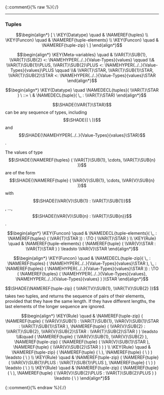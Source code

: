 {::comment}{% raw %}{:/}


----

### Tuples
               


$$\begin{align*}
  [ \
  \KEY{Datatype} \quad & \NAMEREF{tuples} \\
  \KEY{Funcon} \quad & \NAMEREF{tuple-elements} \\
  \KEY{Funcon} \quad & \NAMEREF{tuple-zip}
  \ ]
\end{align*}$$

$$\begin{align*}
  \KEY{Meta-variables} \quad
  & \VAR{T}\SUB{1}, \VAR{T}\SUB{2} <: \NAMEHYPER{../..}{Value-Types}{values} \qquad \\& \VAR{T}\SUB{1}\PLUS, \VAR{T}\SUB{2}\PLUS <: \NAMEHYPER{../..}{Value-Types}{values}\PLUS \qquad \\& \VAR{T}\STAR, \VAR{T}\SUB{1}\STAR, \VAR{T}\SUB{2}\STAR <: \NAMEHYPER{../..}{Value-Types}{values}\STAR
\end{align*}$$

$$\begin{align*}
  \KEY{Datatype} \quad 
  \NAMEDECL{tuples}(
                     \VAR{T}\STAR ) 
  \ ::= \ & \NAMEDECL{tuple}(
                               \_ : \VAR{T}\STAR)
\end{align*}$$


  $$\SHADE{\VAR{T}\STAR}$$ can be any sequence of types, including $$\SHADE{(   \  )}$$ and $$\SHADE{\NAMEHYPER{../..}{Value-Types}{values}\STAR}$$.
  
  The values of type $$\SHADE{\NAMEREF{tuples}
           (  \VAR{T}\SUB{1}, 
                  \cdots, 
                  \VAR{T}\SUB{n} )}$$ are of the form $$\SHADE{\NAMEREF{tuple}
           (  \VAR{V}\SUB{1}, 
                  \cdots, 
                  \VAR{V}\SUB{n} )}$$
  with $$\SHADE{\VAR{V}\SUB{1} : \VAR{T}\SUB{1}}$$, ..., $$\SHADE{\VAR{V}\SUB{n} : \VAR{T}\SUB{n}}$$.


$$\begin{align*}
  \KEY{Funcon} \quad
  & \NAMEDECL{tuple-elements}(
                       \_ : \NAMEREF{tuples}
                                 (  \VAR{T}\STAR )) 
    :  \TO (  \VAR{T}\STAR ) 
\\
  \KEY{Rule} \quad
    & \NAMEREF{tuple-elements}
        (  \NAMEREF{tuple}
                (  \VAR{V}\STAR : \VAR{T}\STAR ) ) \leadsto 
        \VAR{V}\STAR
\end{align*}$$

$$\begin{align*}
  \KEY{Funcon} \quad
  & \NAMEDECL{tuple-zip}(
                       \_ : \NAMEREF{tuples}
                                 (  \NAMEHYPER{../..}{Value-Types}{values}\STAR ), \_ : \NAMEREF{tuples}
                                 (  \NAMEHYPER{../..}{Value-Types}{values}\STAR )) 
    :  \TO (  \NAMEREF{tuples}
                           (  \NAMEHYPER{../..}{Value-Types}{values}, 
                                  \NAMEHYPER{../..}{Value-Types}{values} ) )\STAR 
\end{align*}$$


  $$\SHADE{\NAMEREF{tuple-zip}
           (  \VAR{TV}\SUB{1}, 
                  \VAR{TV}\SUB{2} )}$$ takes two tuples, and returns the sequence of pairs of
  their elements, provided that they have the same length. If they have
  different lengths, the last elements of the longer sequence are ignored.


$$\begin{align*}
  \KEY{Rule} \quad
    & \NAMEREF{tuple-zip}
        (  \NAMEREF{tuple}
                (  \VAR{V}\SUB{1} : \VAR{T}\SUB{1}, 
                       \VAR{V}\SUB{1}\STAR : \VAR{T}\SUB{1}\STAR ), 
               \NAMEREF{tuple}
                (  \VAR{V}\SUB{2} : \VAR{T}\SUB{2}, 
                       \VAR{V}\SUB{2}\STAR : \VAR{T}\SUB{2}\STAR ) ) \leadsto \\&\quad
        (  \NAMEREF{tuple}
                (  \VAR{V}\SUB{1}, 
                       \VAR{V}\SUB{2} ), 
               \NAMEREF{tuple-zip}
                (  \NAMEREF{tuple}
                        (  \VAR{V}\SUB{1}\STAR ), 
                       \NAMEREF{tuple}
                        (  \VAR{V}\SUB{2}\STAR ) ) )
\\
  \KEY{Rule} \quad
    & \NAMEREF{tuple-zip}
        (  \NAMEREF{tuple}
                (   \  ), 
               \NAMEREF{tuple}
                (   \  ) ) \leadsto 
        (   \  )
\\
  \KEY{Rule} \quad
    & \NAMEREF{tuple-zip}
        (  \NAMEREF{tuple}
                (  \VAR{V}\SUB{1}\PLUS : \VAR{T}\SUB{1}\PLUS ), 
               \NAMEREF{tuple}
                (   \  ) ) \leadsto 
        (   \  )
\\
  \KEY{Rule} \quad
    & \NAMEREF{tuple-zip}
        (  \NAMEREF{tuple}
                (   \  ), 
               \NAMEREF{tuple}
                (  \VAR{V}\SUB{2}\PLUS : \VAR{T}\SUB{2}\PLUS ) ) \leadsto 
        (   \  )
\end{align*}$$



[Funcons-beta]: /CBS-beta/math/Funcons-beta
  "FUNCONS-BETA"
[Unstable-Funcons-beta]: /CBS-beta/math/Unstable-Funcons-beta
  "UNSTABLE-FUNCONS-BETA"
[Languages-beta]: /CBS-beta/math/Languages-beta
  "LANGUAGES-BETA"
[Unstable-Languages-beta]: /CBS-beta/math/Unstable-Languages-beta
  "UNSTABLE-LANGUAGES-BETA"
[CBS-beta]: /CBS-beta
  "CBS-BETA"
[Tuples.cbs]: https://github.com/plancomps/CBS-beta/blob/master/Funcons-beta/Values/Composite/Tuples/Tuples.cbs
  "CBS SOURCE FILE ON GITHUB"
[PLAIN]: /CBS-beta/docs/Funcons-beta/Values/Composite/Tuples
  "CBS SOURCE WEB PAGE"
 [PRETTY]: /CBS-beta/math/Funcons-beta/Values/Composite/Tuples
  "CBS-KATEX WEB PAGE"
[PDF]: /CBS-beta/math/Funcons-beta/Values/Composite/Tuples/Tuples.pdf
  "CBS-LATEX PDF FILE"
[PLanCompS Project]: https://plancomps.github.io
  "PROGRAMMING LANGUAGE COMPONENTS AND SPECIFICATIONS PROJECT HOME PAGE"
{::comment}{% endraw %}{:/}
